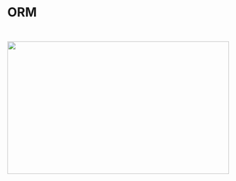# ORM

<img src="https://www.notion.so/image/https%3A%2F%2Fs3-us-west-2.amazonaws.com%2Fsecure.notion-static.com%2F02cb5de9-708a-414c-9e36-0cbd284a8b6e%2FUntitled.png?table=block&id=40e4dfc6-7294-4d21-b441-b9090d01f8eb&spaceId=19df36b8-17d5-4912-a1cf-0874ad632855&width=2000&userId=71f91cc9-adf1-4eb7-ad36-c49e63ea8af4&cache=v2" style="margin: 30px 0; width: 500px; height: 300px;">